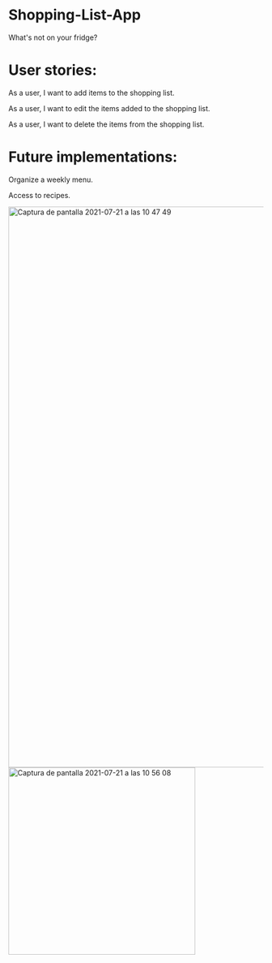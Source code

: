 # Shopping-List-App

What's not on your fridge?

# User stories:

  As a user, I want to add items to the shopping list.
  
  As a user, I want to edit the items added to the shopping list.
  
  As a user, I want to delete the items from the shopping list.
  

# Future implementations:

  Organize a weekly menu.
  
  Access to recipes.
  

<img width="1105" alt="Captura de pantalla 2021-07-21 a las 10 47 49" src="https://user-images.githubusercontent.com/78726341/126459969-8e9b8ee0-7ff9-4125-94a2-e80892f3688a.png">

<img width="369" alt="Captura de pantalla 2021-07-21 a las 10 56 08" src="https://user-images.githubusercontent.com/78726341/126461208-e2de3972-daca-4d05-86c2-440fef0b4172.png">
